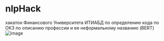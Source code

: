 # nlpHack
хакатон Финансового Университета ИТИАБД по определению кода по ОКЗ по описанию профессии и ее неформальному названию (BERT)
![image](https://user-images.githubusercontent.com/117830215/216430301-d4b7b413-955e-4560-b3c6-eb6cd3367513.png)
